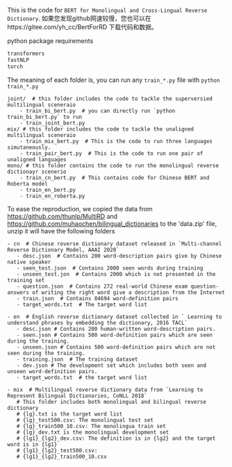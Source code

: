 This is the code for ``BERT for Monolingual and Cross-Lingual Reverse Dictionary``. 如果您发现github网速较慢，您也可以在https://gitee.com/yh_cc/BertForRD 下载代码和数据。

python package requirements
```python
transformers
fastNLP
torch
```

The meaning of each folder is, you can run any `train_*.py` file with `python train_*.py`
```
joint/  # this folder includes the code to tackle the superversied multilingual sceneraio
    - train_bi_bert.py  # you can directly run `python train_bi_bert.py` to run
    - train_joint_bert.py 
mix/ # this folder includes the code to tackle the unaligned multilingual sceneraio
    - train_mix_bert.py  # This is the code to run three languages simutaneously.
    - train_pair_bert.py  # This is the code to run one pair of unaligned languages 
mono/ # this folder contains the code to run the monolingual reverse dictionayr scenerio
    - train_cn_bert.py  # This contains code for Chinese BERT and Roberta model 
    - train_en_bert.py
    - train_en_roberta.py
```


To ease the reproduction, we copied the data from https://github.com/thunlp/MultiRD and https://github.com/muhaochen/bilingual_dictionaries
 to the 'data.zip' file, unzip it will have the following folders
 ```
- cn  # Chinese reverse dictionary dataset released in `Multi-channel Reverse Dictionary Model, AAAI 2020`
    - desc.json  # Contains 200 word-description pairs give by Chinese native speaker
    - seen_test.json  # Contains 2000 seen words during training
    - unseen_test.jon  # Contains 2000 which is not presented in the training set
    - question.json  # Contains 272 real-world Chinese exam question-answers of writing the right word give a description from the Internet
    - train.json  # Contains 84694 word-definition pairs
    - target_words.txt  # The target word list

- en  # English reverse dictionary dataset collected in ` Learning to understand phrases by embedding the dictionary, 2016 TACL` 
    - desc.json # Contains 200 human-written word-description pairs.
    - seen.json # Contains 500 word-definition pairs which are seen during the training.
    - unseen.json # Contains 500 word-definition pairs which are not seen during the training.
    - training.json  # The training dataset
    - dev.json # The development set which includes both seen and unseen word-definition pairs.
    - target_words.txt  # the target word list

- mix  # Multilingual reverse dictionary data from `Learning to Represent Bilingual Dictionaries, CoNLL 2018`
    # This folder includes both monolingual and bilingual reverse dictionary 
    # {lg}.txt is the target word list
    # {lg}_test500.csv: The monolingual test set
    # {lg}_train500_10.csv: The monolingua train set
    # {lg}_dev.txt is the monolingual development set
    # {lg1}_{lg2}_dev.csv: The definition is in {lg2} and the target word is in {lg1}
    # {lg1}_{lg2}_test500.csv: 
    # {lg1}_{lg2}_train500_10.csv
```
